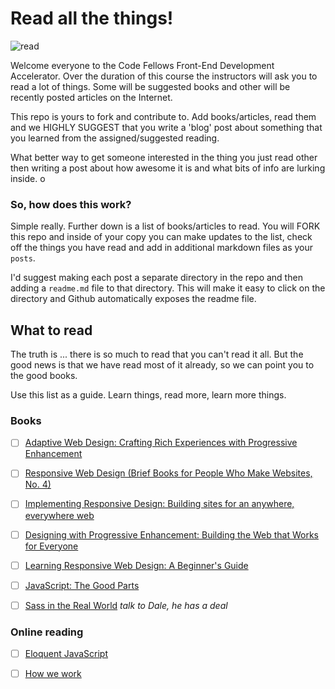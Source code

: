 # Read all the things! 

![read](http://hemeramarketing.com/wp-content/uploads/2014/04/read-all-the-things.jpg)

Welcome everyone to the Code Fellows Front-End Development Accelerator. Over the duration of this course the instructors will ask you to read a lot of things. Some will be suggested books and other will be recently posted articles on the Internet. 

This repo is yours to fork and contribute to. Add books/articles, read them and we HIGHLY SUGGEST that you write a 'blog' post about something that you learned from the assigned/suggested reading. 

What better way to get someone interested in the thing you just read other then writing a post about how awesome it is and what bits of info are lurking inside. o

### So, how does this work?

Simple really. Further down is a list of books/articles to read. You will FORK this repo and inside of your copy you can make updates to the list, check off the things you have read and add in additional markdown files as your `posts`.

I'd suggest making each post a separate directory in the repo and then adding a `readme.md` file to that directory. This will make it easy to click on the directory and Github automatically exposes the readme file. 

## What to read

The truth is ... there is so much to read that you can't read it all. But the good news is that we have read most of it already, so we can point you to the good books. 

Use this list as a guide. Learn things, read more, learn more things. 

### Books

- [ ] [Adaptive Web Design: Crafting Rich Experiences with Progressive Enhancement](http://www.amazon.com/Adaptive-Web-Design-Experiences-Progressive/dp/098358950X)
- [ ] [Responsive Web Design (Brief Books for People Who Make Websites, No. 4)](http://www.amazon.com/Responsive-Design-Brief-People-Websites/dp/098444257X/ref=pd_sim_14_1?ie=UTF8&refRID=0Z53HH5KS69GSPPCA14B&dpSrc=sims&dpST=_AC_UL160_SR103%2C160_)
- [ ] [Implementing Responsive Design: Building sites for an anywhere, everywhere web](http://www.amazon.com/Implementing-Responsive-Design-Building-everywhere/dp/0321821688/ref=pd_sim_14_2?ie=UTF8&refRID=0Z53HH5KS69GSPPCA14B&dpSrc=sims&dpST=_AC_UL160_SR124%2C160_)
- [ ] [Designing with Progressive Enhancement: Building the Web that Works for Everyone](http://www.amazon.com/Designing-Progressive-Enhancement-Building-Everyone/dp/0321658884/ref=pd_sim_14_3?ie=UTF8&refRID=0Z53HH5KS69GSPPCA14B&dpSrc=sims&dpST=_AC_UL160_SR124%2C160_)
- [ ] [Learning Responsive Web Design: A Beginner's Guide](http://www.amazon.com/Learning-Responsive-Web-Design-Beginners/dp/144936294X/ref=pd_sim_14_5?ie=UTF8&refRID=1JKNR77N1RWG3ERKMMR2&dpSrc=sims&dpST=_AC_UL480_SR321%2C480_)
- [ ] [JavaScript: The Good Parts](http://www.amazon.com/JavaScript-Good-Parts-Douglas-Crockford/dp/0596517742)
- [ ] [Sass in the Real World](https://www.gitbook.com/book/anotheruiguy/sassintherealworld_book-i/details) *talk to Dale, he has a deal*


### Online reading

- [ ] [Eloquent JavaScript](http://eloquentjavascript.net/)
- [ ] [How we work](http://markboulton.co.uk/journal/how-we-work)














